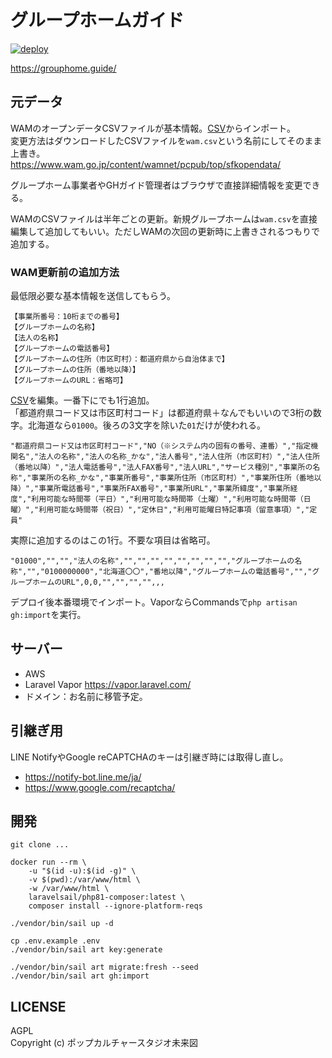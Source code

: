 # グループホームガイド

[![deploy](https://github.com/pop-culture-studio/grouphome/actions/workflows/deploy.yml/badge.svg)](https://github.com/pop-culture-studio/grouphome/actions/workflows/deploy.yml)

https://grouphome.guide/

## 元データ
WAMのオープンデータCSVファイルが基本情報。[CSV](./resources/csv/wam.csv)からインポート。  
変更方法はダウンロードしたCSVファイルを`wam.csv`という名前にしてそのまま上書き。  
https://www.wam.go.jp/content/wamnet/pcpub/top/sfkopendata/

グループホーム事業者やGHガイド管理者はブラウザで直接詳細情報を変更できる。

WAMのCSVファイルは半年ごとの更新。新規グループホームは`wam.csv`を直接編集して追加してもいい。ただしWAMの次回の更新時に上書きされるつもりで追加する。  

### WAM更新前の追加方法
最低限必要な基本情報を送信してもらう。
```
【事業所番号：10桁までの番号】
【グループホームの名称】
【法人の名称】
【グループホームの電話番号】
【グループホームの住所（市区町村）：都道府県から自治体まで】
【グループホームの住所（番地以降）】
【グループホームのURL：省略可】
```

[CSV](./resources/csv/wam.csv)を編集。一番下にでも1行追加。  
「都道府県コード又は市区町村コード」は都道府県＋なんでもいいので3桁の数字。北海道なら`01000`。後ろの3文字を除いた`01`だけが使われる。

```csv
"都道府県コード又は市区町村コード","NO（※システム内の固有の番号、連番）","指定機関名","法人の名称","法人の名称_かな","法人番号","法人住所（市区町村）","法人住所（番地以降）","法人電話番号","法人FAX番号","法人URL","サービス種別","事業所の名称","事業所の名称_かな","事業所番号","事業所住所（市区町村）","事業所住所（番地以降）","事業所電話番号","事業所FAX番号","事業所URL","事業所緯度","事業所経度","利用可能な時間帯（平日）","利用可能な時間帯（土曜）","利用可能な時間帯（日曜）","利用可能な時間帯（祝日）","定休日","利用可能曜日特記事項（留意事項）","定員"
```

実際に追加するのはこの1行。不要な項目は省略可。

```csv
"01000","","","法人の名称","","","","","","","","","グループホームの名称","","0100000000","北海道〇〇","番地以降","グループホームの電話番号","","グループホームのURL",0,0,"","","","",,,
```

デプロイ後本番環境でインポート。VaporならCommandsで`php artisan gh:import`を実行。

## サーバー
- AWS
- Laravel Vapor https://vapor.laravel.com/
- ドメイン：お名前に移管予定。

## 引継ぎ用
LINE NotifyやGoogle reCAPTCHAのキーは引継ぎ時には取得し直し。
- https://notify-bot.line.me/ja/
- https://www.google.com/recaptcha/

## 開発
```shell
git clone ...

docker run --rm \
    -u "$(id -u):$(id -g)" \
    -v $(pwd):/var/www/html \
    -w /var/www/html \
    laravelsail/php81-composer:latest \
    composer install --ignore-platform-reqs

./vendor/bin/sail up -d

cp .env.example .env
./vendor/bin/sail art key:generate

./vendor/bin/sail art migrate:fresh --seed
./vendor/bin/sail art gh:import
```

## LICENSE
AGPL  
Copyright (c) ポップカルチャースタジオ未来図
